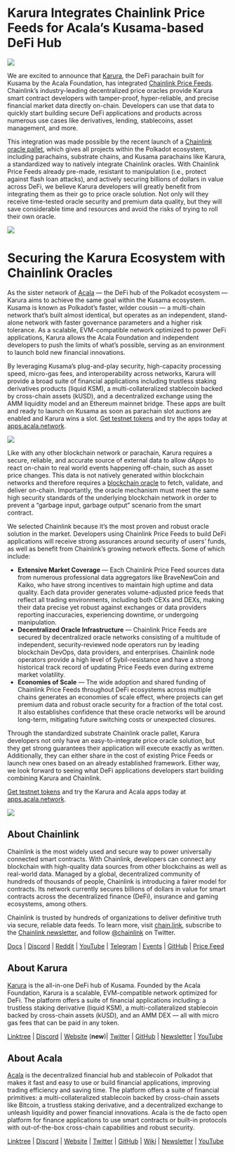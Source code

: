 # Karura Integrates Chainlink Price Feeds for Acala’s Kusama-based DeFi Hub

![](https://miro.medium.com/max/3200/0*dLjToIk5T5F_dSSc)

We are excited to announce that [Karura](https://acala.network/karura), the DeFi parachain built for Kusama by the Acala Foundation, has integrated [Chainlink Price Feeds](https://data.chain.link/). Chainlink’s industry-leading decentralized price oracles provide Karura smart contract developers with tamper-proof, hyper-reliable, and precise financial market data directly on-chain. Developers can use that data to quickly start building secure DeFi applications and products across numerous use cases like derivatives, lending, stablecoins, asset management, and more.

This integration was made possible by the recent launch of a [Chainlink oracle pallet](https://polkadot.network/chainlink-makes-oracle-pallet-available-to-all-substrate-polkadot-and-kusama-chains-2/), which gives all projects within the Polkadot ecosystem, including parachains, substrate chains, and Kusama parachains like Karura, a standardized way to natively integrate Chainlink oracles. With Chainlink Price Feeds already pre-made, resistant to manipulation (i.e., protect against flash loan attacks), and actively securing billions of dollars in value across DeFi, we believe Karura developers will greatly benefit from integrating them as their go to price oracle solution. Not only will they receive time-tested oracle security and premium data quality, but they will save considerable time and resources and avoid the risks of trying to roll their own oracle.

![](https://miro.medium.com/max/3200/0*ePOoL-jngB4LHFHH)

# Securing the Karura Ecosystem with Chainlink Oracles

As the sister network of [Acala](https://acala.network/) — the DeFi hub of the Polkadot ecosystem — Karura aims to achieve the same goal within the Kusama ecosystem. Kusama is known as Polkadot’s faster, wilder cousin — a multi-chain network that’s built almost identical, but operates as an independent, stand-alone network with faster governance parameters and a higher risk tolerance. As a scalable, EVM-compatible network optimized to power DeFi applications, Karura allows the Acala Foundation and independent developers to push the limits of what’s possible, serving as an environment to launch bold new financial innovations.

By leveraging Kusama’s plug-and-play security, high-capacity processing speed, micro-gas fees, and interoperability across networks, Karura will provide a broad suite of financial applications including trustless staking derivatives products (liquid KSM), a multi-collateralized stablecoin backed by cross-chain assets (kUSD), and a decentralized exchange using the AMM liquidity model and an Ethereum mainnet bridge. These apps are built and ready to launch on Kusama as soon as parachain slot auctions are enabled and Karura wins a slot. [Get testnet tokens](https://wiki.acala.network/learn/get-started) and try the apps today at [apps.acala.network](http://apps.acala.network).

![](https://miro.medium.com/max/4432/1*B8O-auSn_w1l5IgGSwhZRg.png)

Like with any other blockchain network or parachain, Karura requires a secure, reliable, and accurate source of external data to allow dApps to react on-chain to real world events happening off-chain, such as asset price changes. This data is not natively generated within blockchain networks and therefore requires a [blockchain oracle](https://blog.chain.link/what-is-the-blockchain-oracle-problem/) to fetch, validate, and deliver on-chain. Importantly, the oracle mechanism must meet the same high security standards of the underlying blockchain network in order to prevent a “garbage input, garbage output” scenario from the smart contract.

We selected Chainlink because it’s the most proven and robust oracle solution in the market. Developers using Chainlink Price Feeds to build DeFi applications will receive strong assurances around security of users’ funds, as well as benefit from Chainlink’s growing network effects. Some of which include:

- **Extensive Market Coverage** — Each Chainlink Price Feed sources data from numerous professional data aggregators like BraveNewCoin and Kaiko, who have strong incentives to maintain high uptime and data quality. Each data provider generates volume-adjusted price feeds that reflect all trading environments, including both CEXs and DEXs, making their data precise yet robust against exchanges or data providers reporting inaccuracies, experiencing downtime, or undergoing manipulation.
- **Decentralized Oracle Infrastructure** — Chainlink Price Feeds are secured by decentralized oracle networks consisting of a multitude of independent, security-reviewed node operators run by leading blockchain DevOps, data providers, and enterprises. Chainlink node operators provide a high level of Sybil-resistance and have a strong historical track record of updating Price Feeds even during extreme market volatility.
- **Economies of Scale** — The wide adoption and shared funding of Chainlink Price Feeds throughout DeFi ecosystems across multiple chains generates an economies of scale effect, where projects can get premium data and robust oracle security for a fraction of the total cost. It also establishes confidence that these oracle networks will be around long-term, mitigating future switching costs or unexpected closures.

Through the standardized substrate Chainlink oracle pallet, Karura developers not only have an easy-to-integrate price oracle solution, but they get strong guarantees their application will execute exactly as written. Additionally, they can either share in the cost of existing Price Feeds or launch new ones based on an already established framework. Either way, we look forward to seeing what DeFi applications developers start building combining Karura and Chainlink.

[Get testnet tokens](https://wiki.acala.network/learn/get-started) and try the Karura and Acala apps today at [apps.acala.network](http://apps.acala.network).

![](https://miro.medium.com/max/2402/1\*wnveYi3ZaxxGNedEB87ZsQ.png)

## **About Chainlink**

Chainlink is the most widely used and secure way to power universally connected smart contracts. With Chainlink, developers can connect any blockchain with high-quality data sources from other blockchains as well as real-world data. Managed by a global, decentralized community of hundreds of thousands of people, Chainlink is introducing a fairer model for contracts. Its network currently secures billions of dollars in value for smart contracts across the decentralized finance (DeFi), insurance and gaming ecosystems, among others.

Chainlink is trusted by hundreds of organizations to deliver definitive truth via secure, reliable data feeds. To learn more, visit [chain.link](https://chain.link/), subscribe to the [Chainlink newsletter](https://chn.lk/newsletter), and follow [@chainlink](http://www.twitter.com/chainlink) on Twitter.

[Docs](https://docs.chain.link/docs/getting-started) | [](https://www.reddit.com/r/Chainlink/) [Discord](https://discordapp.com/invite/aSK4zew) | [Reddit](https://www.reddit.com/r/Chainlink/) | [YouTube](https://www.youtube.com/channel/UCnjkrlqaWEBSnKZQ71gdyFA) | [Telegram](https://t.me/chainlinkofficial) | [Events](https://blog.chain.link/tag/events/) | [GitHub](https://github.com/smartcontractkit/chainlink) | [Price Feed](https://feeds.chain.link/)

## About Karura

[Karura](http://acala.network/karura) is the all-in-one DeFi hub of Kusama. Founded by the Acala Foundation, Karura is a scalable, EVM-compatible network optimized for DeFi. The platform offers a suite of financial applications including: a trustless staking derivative (liquid KSM), a multi-collateralized stablecoin backed by cross-chain assets (kUSD), and an AMM DEX — all with micro gas fees that can be paid in any token.

[Linktree](http://linktr.ee/karuranetwork) | [Discord](https://discord.gg/vdbFVCH) | [Website](http://acala.network/karura) (**new**)| [Twitter](https://twitter.com/KaruraNetwork) | [GitHub](https://github.com/AcalaNetwork/Acala) | [Newsletter](https://share.hsforms.com/1X9RxkXk-R62I0VNbATaDXw4h8qc) | [YouTube](http://youtube.com/c/acalanetwork)

## About Acala

[Acala](http://acala.network/) is the decentralized financial hub and stablecoin of Polkadot that makes it fast and easy to use or build financial applications, improving trading efficiency and saving time. The platform offers a suite of financial primitives: a multi-collateralized stablecoin backed by cross-chain assets like Bitcoin, a trustless staking derivative, and a decentralized exchange to unleash liquidity and power financial innovations. Acala is the de facto open platform for finance applications to use smart contracts or built-in protocols with out-of-the-box cross-chain capabilities and robust security.

[Linktree](https://linktr.ee/acalanetwork) | [Discord](https://discord.gg/vdbFVCH) | [Website](https://acala.network/) | [Twitter](https://twitter.com/AcalaNetwork) | [GitHub](https://github.com/AcalaNetwork/Acala) | [Wiki](https://github.com/AcalaNetwork/Acala/wiki) | [Newsletter](https://share.hsforms.com/1X9RxkXk-R62I0VNbATaDXw4h8qc) | [YouTube](http://youtube.com/c/acalanetwork)
